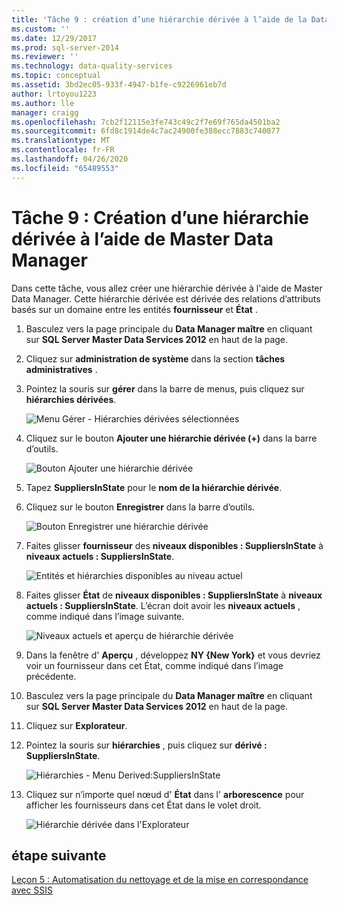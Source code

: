 ```yaml
---
title: 'Tâche 9 : création d’une hiérarchie dérivée à l’aide de la Data Manager Master | Microsoft Docs'
ms.custom: ''
ms.date: 12/29/2017
ms.prod: sql-server-2014
ms.reviewer: ''
ms.technology: data-quality-services
ms.topic: conceptual
ms.assetid: 3bd2ec05-933f-4947-b1fe-c9226961eb7d
author: lrtoyou1223
ms.author: lle
manager: craigg
ms.openlocfilehash: 7cb2f12115e3fe743c49c2f7e69f765da4501ba2
ms.sourcegitcommit: 6fd8c1914de4c7ac24900fe388ecc7883c740077
ms.translationtype: MT
ms.contentlocale: fr-FR
ms.lasthandoff: 04/26/2020
ms.locfileid: "65489553"
---
```

# <a name="task-9-creating-a-derived-hierarchy-using-master-data-manager"></a>Tâche 9 : Création d’une hiérarchie dérivée à l’aide de Master Data Manager
  Dans cette tâche, vous allez créer une hiérarchie dérivée à l'aide de Master Data Manager. Cette hiérarchie dérivée est dérivée des relations d’attributs basés sur un domaine entre les entités **fournisseur** et **État** .  
  
1.  Basculez vers la page principale du **Data Manager maître** en cliquant sur **SQL Server Master Data Services 2012** en haut de la page.  
  
2.  Cliquez sur **administration de système** dans la section **tâches administratives** .  
  
3.  Pointez la souris sur **gérer** dans la barre de menus, puis cliquez sur **hiérarchies dérivées**.  
  
     ![Menu Gérer - Hiérarchies dérivées sélectionnées](../../2014/tutorials/media/et-creatingaderivedhierarchyusingmdm-01.jpg "Menu Gérer - Hiérarchies dérivées sélectionnées")  
  
4.  Cliquez sur le bouton **Ajouter une hiérarchie dérivée (+)** dans la barre d’outils.  
  
     ![Bouton Ajouter une hiérarchie dérivée](../../2014/tutorials/media/et-creatingaderivedhierarchyusingmdm-02.jpg "Bouton Ajouter une hiérarchie dérivée")  
  
5.  Tapez **SuppliersInState** pour le **nom de la hiérarchie dérivée**.  
  
6.  Cliquez sur le bouton **Enregistrer** dans la barre d’outils.  
  
     ![Bouton Enregistrer une hiérarchie dérivée](../../2014/tutorials/media/et-creatingaderivedhierarchyusingmdm-03.jpg "Bouton Enregistrer une hiérarchie dérivée")  
  
7.  Faites glisser **fournisseur** des **niveaux disponibles : SuppliersInState** à **niveaux actuels : SuppliersInState**.  
  
     ![Entités et hiérarchies disponibles au niveau actuel](../../2014/tutorials/media/et-creatingaderivedhierarchyusingmdm-04.jpg "Entités et hiérarchies disponibles au niveau actuel")  
  
8.  Faites glisser **État** de **niveaux disponibles : SuppliersInState** à **niveaux actuels : SuppliersInState**. L’écran doit avoir les **niveaux actuels** , comme indiqué dans l’image suivante.  
  
     ![Niveaux actuels et aperçu de hiérarchie dérivée](../../2014/tutorials/media/et-creatingaderivedhierarchyusingmdm-05.jpg "Niveaux actuels et aperçu de hiérarchie dérivée")  
  
9. Dans la fenêtre d' **Aperçu** , développez **NY {New York}** et vous devriez voir un fournisseur dans cet État, comme indiqué dans l’image précédente.  
  
10. Basculez vers la page principale du **Data Manager maître** en cliquant sur **SQL Server Master Data Services 2012** en haut de la page.  
  
11. Cliquez sur **Explorateur**.  
  
12. Pointez la souris sur **hiérarchies** , puis cliquez sur **dérivé : SuppliersInState**.  
  
     ![Hiérarchies - Menu Derived:SuppliersInState](../../2014/tutorials/media/et-creatingaderivedhierarchyusingmdm-06.jpg "Hiérarchies - Menu Derived:SuppliersInState")  
  
13. Cliquez sur n’importe quel nœud d' **État** dans l' **arborescence** pour afficher les fournisseurs dans cet État dans le volet droit.  
  
     ![Hiérarchie dérivée dans l'Explorateur](../../2014/tutorials/media/et-creatingaderivedhierarchyusingmdm-07.jpg "Hiérarchie dérivée dans l'Explorateur")  
  
## <a name="next-step"></a>étape suivante  
 [Leçon 5 : Automatisation du nettoyage et de la mise en correspondance avec SSIS](../../2014/tutorials/lesson-5-automating-the-cleansing-and-matching-using-ssis.md)  
  
  
